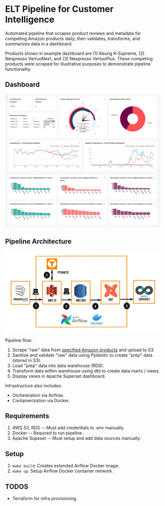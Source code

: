 # ELT Pipeline for Customer Intelligence

Automated pipeline that scrapes product reviews and metadata for competing Amazon products daily, then validates, transforms, and summarizes data in a dashboard.

Products shown in example dashboard are (1) Keurig K-Supreme, (2) Nespresso VertuoNext, and (3) Nespresso VertuoPlus. These competing products were scraped for illustrative purposes to demonstrate pipeline functionality.

## Dashboard

![Dashboard1](docs/dashboard-1.png)
![Dashboard2](docs/dashboard-2.png)

## Pipeline Architecture

![Architecture](docs/architecture_diagram.jpg)

Pipeline flow:
1. Scrape "raw" data from [specified Amazon products](tasks/products.txt) and upload to S3.
2. Sanitize and validate "raw" data using Pydantic to create "prep" data (stored in S3).
3. Load "prep" data into data warehouse (RDS).
4. Transform data within warehouse using dbt to create data marts / views.
5. Display views in Apache Superset dashboard.

Infrastructure also includes:
- Orchestration via Airflow.
- Containerization via Docker.

## Requirements

1. AWS S3, RDS -- Must add credentials to .env manually.
2. Docker -- Required to run pipeline.
3. Apache Supeset -- Must setup and add data sources manually.

## Setup

1. `make build`: Creates extended Airflow Docker image.
2. `make up`: Setup Airflow Docker container network.

## TODOS

* Terraform for infra provisioning.